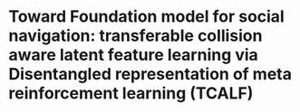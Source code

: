 # Toward Foundation model for social navigation: transferable collision aware latent feature learning via Disentangled representation of meta reinforcement learning (TCALF)
